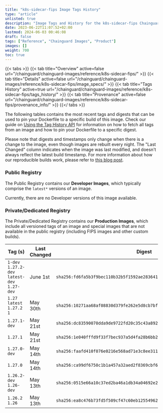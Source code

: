 ```yaml
---
title: "k8s-sidecar-fips Image Tags History"
type: "article"
unlisted: true
description: "Image Tags and History for the k8s-sidecar-fips Chainguard Image"
date: 2023-06-22T11:07:52+02:00
lastmod: 2024-06-03 00:46:08
draft: false
tags: ["Reference", "Chainguard Images", "Product"]
images: []
weight: 700
toc: true
---
```


{{< tabs >}}
{{< tab title="Overview" active=false url="/chainguard/chainguard-images/reference/k8s-sidecar-fips/" >}}
{{< tab title="Details" active=false url="/chainguard/chainguard-images/reference/k8s-sidecar-fips/image_specs/" >}}
{{< tab title="Tags History" active=true url="/chainguard/chainguard-images/reference/k8s-sidecar-fips/tags_history/" >}}
{{< tab title="Provenance" active=false url="/chainguard/chainguard-images/reference/k8s-sidecar-fips/provenance_info/" >}}
{{</ tabs >}}

The following tables contains the most recent tags and digests that can be used to pin your Dockerfile to a specific build of this image. Check our guide on [Using the Tag History API](/chainguard/chainguard-images/using-the-tag-history-api/) for information on how to fetch all tags from an image and how to pin your Dockerfile to a specific digest.

Please note that digests and timestamps only change when there is a change to the image, even though images are rebuilt every night. The "Last Changed" column indicates when the image was last modified, and doesn't always reflect the latest build timestamp. For more information about how our reproducible builds work, please refer to [this blog post](https://www.chainguard.dev/unchained/reproducing-chainguards-reproducible-image-builds).

### Public Registry
The Public Registry contains our **Developer Images**, which typically comprise the `latest*` versions of an image.

Currently, there are no Developer versions of this image available.

### Private/Dedicated Registry
The Private/Dedicated Registry contains our **Production Images**, which include all versioned tags of an image and special images that are not available in the public registry (including FIPS images and other custom builds).

| Tag (s)                                       | Last Changed | Digest                                                                    |
|-----------------------------------------------|--------------|---------------------------------------------------------------------------|
|  `1-dev` `1.27.2-dev` `latest-dev` `1.27-dev` | June 1st     | `sha256:fd6fa5b3f9bec110b32b5f1592ae2836414f1b1378552f9f9dc623d1a19e72d0` |
|  `1.27` `latest` `1.27.2` `1`                 | May 30th     | `sha256:10271aa68af08830d379fe262e5d8cb7bf72a697751284bec3a797054d3d4c48` |
|  `1.27.1-dev`                                 | May 21st     | `sha256:dc83590070dda9de9722fd20c35c43a892429f5fcea1582ac4ae52b3f2f24c4c` |
|  `1.27.1`                                     | May 21st     | `sha256:1e040fffd9f33f7bec937a5d4fa28b6bb2aa44f0a196db5653d375c112db7954` |
|  `1.27.0-dev`                                 | May 14th     | `sha256:faafd410f076e0216e568ad71e3c8ee31121359ea3b4aca563ecf3eb096e5e8a` |
|  `1.27.0`                                     | May 14th     | `sha256:ca99df6750c1b1a457a32aed2f8369cbf63a0852bb695589444962aa25f541f3` |
|  `1.26.2-dev` `1.26-dev`                      | May 13th     | `sha256:0515e66a10c37ed2ba46a1db34a04692e28c85dfc867a2e7488a1fe1d8b863d5` |
|  `1.26.2` `1.26`                              | May 13th     | `sha256:ea8c476b73fd5f509cf47c60eb1255496247661668d7174bc723b673a2003952` |

